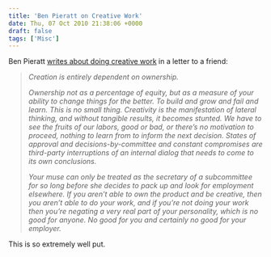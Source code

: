 ```yaml
---
title: 'Ben Pieratt on Creative Work'
date: Thu, 07 Oct 2010 21:38:06 +0000
draft: false
tags: ['Misc']
---
```


Ben Pieratt [writes about doing creative work](http://pieratt.tumblr.com/post/977179815/in-praise-of-quitting-your-job) in a letter to a friend:  

> _Creation is entirely dependent on ownership._
> 
> _Ownership not as a percentage of equity, but as a measure of your ability to change things for the better. To build and grow and fail and learn. This is no small thing. Creativity is the manifestation of lateral thinking, and without tangible results, it becomes stunted. We have to see the fruits of our labors, good or bad, or there’s no motivation to proceed, nothing to learn from to inform the next decision. States of approval and decisions-by-committee and constant compromises are third-party interruptions of an internal dialog that needs to come to its own conclusions._
> 
> _Your muse can only be treated as the secretary of a subcommittee for so long before she decides to pack up and look for employment elsewhere. If you aren’t able to own the product and be creative, then you aren’t able to do your work, and if you’re not doing your work then you’re negating a very real part of your personality, which is no good for anyone. No good for you and certainly no good for your employer._  

  

This is so extremely well put.